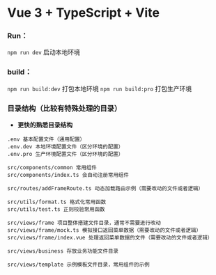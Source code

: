 # Vue 3 + TypeScript + Vite

### Run：

`npm run dev` 启动本地环境

### build：

`npm run build:dev` 打包本地环境
`npm run build:pro` 打包生产环境

### 目录结构（比较有特殊处理的目录）

- **更快的熟悉目录结构**

```text
.env 基本配置文件（通用配置）
.env.dev 本地环境配置文件（区分环境的配置）
.env.pro 生产环境配置文件（区分环境的配置）

src/components/common 常用组件
src/components/index.ts 会自动注册常用组件

src/routes/addFrameRoute.ts 动态加载路由示例（需要改动的文件或者逻辑）

src/utils/format.ts 格式化常用函数
src/utils/test.ts 正则校验常用函数

src/views/frame 项目整体搭建文件目录，通常不需要进行改动
src/views/frame/mock.ts 模拟接口返回菜单数据（需要改动的文件或者逻辑）
src/views/frame/index.vue 处理返回菜单数据的文件（需要改动的文件或者逻辑）

src/views/business 存放业务功能文件目录

src/views/template 示例模板文件目录，常用组件的示例
```
